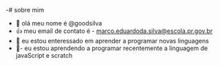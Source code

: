 -# sobre mim 
- 👋 olá meu nome é @goodsilva  
- 👍 meu email de contato é - marco.eduardoda.silva@escola.pr.gov.br
- 👀 eu estou enteressado em aprender a programar novas linguagens 
- 🌱- eu estou aprendendo a programar recentemente a linguagem de javaScript e scratch
